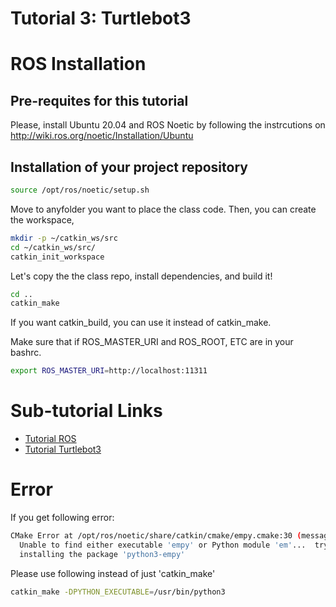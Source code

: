 # Tutorial 3: Turtlebot3 

# ROS Installation
## Pre-requites for this tutorial
Please, install Ubuntu 20.04 and ROS Noetic by following the instrcutions on http://wiki.ros.org/noetic/Installation/Ubuntu 

## Installation of your project repository
~~~~bash
source /opt/ros/noetic/setup.sh
~~~~

Move to anyfolder you want to place the class code. Then, you can create the workspace,
~~~~bash
mkdir -p ~/catkin_ws/src
cd ~/catkin_ws/src/
catkin_init_workspace
~~~~

Let's copy the the class repo, install dependencies, and build it!
~~~~bash
cd ..
catkin_make
~~~~
If you want catkin_build, you can use it instead of catkin_make.

Make sure that if ROS_MASTER_URI and ROS_ROOT, ETC are in your bashrc.
~~~~bash
export ROS_MASTER_URI=http://localhost:11311
~~~~


# Sub-tutorial Links
- [Tutorial ROS](https://github.com/pidipidi/cs470_IAI_2023_Spring/blob/main/tutorial_3/README_ROS.md)
- [Tutorial Turtlebot3](https://github.com/pidipidi/cs470_IAI_2023_Spring/blob/main/tutorial_3/README_TURTLEBOT.md)

# Error
If you get following error:
~~~~bash
CMake Error at /opt/ros/noetic/share/catkin/cmake/empy.cmake:30 (message):
  Unable to find either executable 'empy' or Python module 'em'...  try
  installing the package 'python3-empy'
~~~~
Please use following instead of just 'catkin_make' 
~~~~bash
catkin_make -DPYTHON_EXECUTABLE=/usr/bin/python3
~~~~
